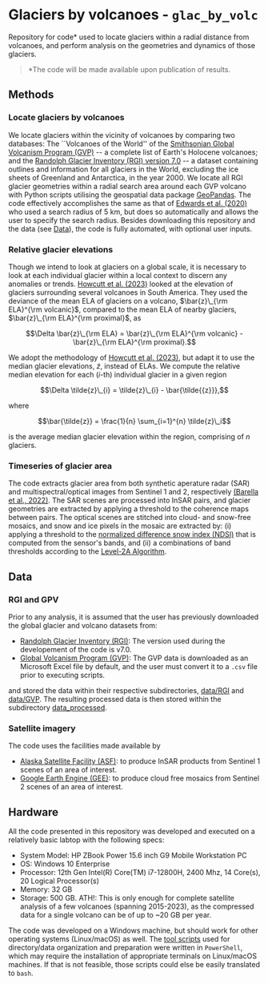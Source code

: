 # Glaciers by volcanoes - `glac_by_volc`

Repository for code\* used to locate glaciers within a radial distance from volcanoes, and perform analysis on the geometries and dynamics of those glaciers. 

> \*The code will be made available upon publication of results.



## Methods

### Locate glaciers by volcanoes

We locate glaciers within the vicinity of volcanoes by comparing two databases: The ``Volcanoes of the World'' of the [Smithsonian Global Volcanism Program (GVP)](https://volcano.si.edu/volcanolist_holocene.cfm) -- a complete list of Earth's Holocene volcanoes; and the [Randolph Glacier Inventory (RGI) version 7.0](http://www.glims.org/rgi_user_guide/welcome.html) -- a dataset containing outlines and information for all glaciers in the World, excluding the ice sheets of Greenland and Antarctica, in the year 2000. We locate all RGI glacier geometries within a radial search area around each GVP volcano with Python scripts utilising the geospatial data package [GeoPandas](https://geopandas.org/). The code effectively accomplishes the same as that of [Edwards et al. (2020)](https://doi.org/10.1016/j.gloplacha.2020.103356) who used a search radius of 5 km, but does so automatically and allows the user to specify the search radius. Besides downloading this repository and the data (see [Data](#data)), the code is fully automated, with optional user inputs.

### Relative glacier elevations

Though we intend to look at glaciers on a global scale, it is necessary to look at each individual glacier within a local context to discern any anomalies or trends. [Howcutt et al. (2023)](https://doi.org/10.1130/G51411.1) looked at the elevation of glaciers surrounding several volcanoes in South America. They used the deviance of the mean ELA of glaciers on a volcano, $\bar{z}\_{\rm ELA}^{\rm volcanic}$, compared to the mean ELA of nearby glaciers, $\bar{z}\_{\rm ELA}^{\rm proximal}$, as

$$\Delta \bar{z}\_{\rm ELA} = \bar{z}\_{\rm ELA}^{\rm volcanic} - \bar{z}\_{\rm ELA}^{\rm proximal}.$$

We adopt the methodology of [Howcutt et al. (2023)](https://doi.org/10.1130/G51411.1), but adapt it to use the median glacier elevations, $\tilde{z}$, instead of ELAs. We compute the relative median elevation for each ($i$-th) individual glacier in a given region

$$\Delta \tilde{z}\_{i} = \tilde{z}\_{i} - \bar{\tilde{{z}}},$$

where 

$$\bar{\tilde{z}} = \frac{1}{n} \sum_{i=1}^{n} \tilde{z}\_i$$

is the average median glacier elevation within the region, comprising of $n$ glaciers.

### Timeseries of glacier area

The code extracts glacier area from both synthetic aperature radar (SAR) and multispectral/optical images from Sentinel 1 and 2, respectively [(Barella et al., 2022)](https://doi.org/10.1109/JSTARS.2022.3179050). The SAR scenes are processed into InSAR pairs, and glacier geometries are extracted by applying a threshold to the coherence maps between pairs. The optical scenes are stitched into cloud- and snow-free mosaics, and snow and ice pixels in the mosaic are extracted by: (i) applying a threshold to the [normalized difference snow index (NDSI)](https://custom-scripts.sentinel-hub.com/sentinel-2/ndsi/) that is computed from the sensor's bands, and (ii) a combinations of band thresholds according to the [Level-2A Algorithm](https://sentinels.copernicus.eu/web/sentinel/technical-guides/sentinel-2-msi/level-2a/algorithm-overview).



## Data

### RGI and GPV

Prior to any analysis, it is assumed that the user has previously downloaded the global glacier and volcano datasets from:
 - [Randolph Glacier Inventory (RGI)](http://www.glims.org/rgi_user_guide/welcome.html): The version used during the developement of the code is v7.0.
 - [Global Volcanism Program (GVP)](https://volcano.si.edu/volcanolist_holocene.cfm): The GVP data is downloaded as an Microsoft Excel file by default, and the user must convert it to a `.csv` file prior to executing scripts.

and stored the data within their respective subdirectories, [data/RGI](./data/RGI) and [data/GVP](./data/GVP). The resulting processed data is then stored within the subdirectory [data_processed](./data_processed).

### Satellite imagery

The code uses the facilities made available by 
 - [Alaska Satellite Facility (ASF)](https://asf.alaska.edu/): to produce InSAR products from Sentinel 1 scenes of an area of interest.
 - [Google Earth Engine (GEE)](https://earthengine.google.com/): to produce cloud free mosaics from Sentinel 2 scenes of an area of interest.



## Hardware

All the code presented in this repository was developed and executed on a relatively basic labtop with the following specs:
 - System Model:	HP ZBook Power 15.6 inch G9 Mobile Workstation PC
 - OS: Windows 10 Enterprise
 - Processor:	12th Gen Intel(R) Core(TM) i7-12800H, 2400 Mhz, 14 Core(s), 20 Logical Processor(s)
 - Memory: 32 GB
 - Storage: 500 GB. ATH!: This is only enough for complete satellite analysis of a few volcanoes (spanning 2015-2023), as the compressed data for a single volcano can be of up to ~20 GB per year.

The code was developed on a Windows machine, but should work for other operating systems (Linux/macOS) as well. The [tool scripts](./tools) used for directory/data organization and preparation were written in `PowerShell`, which may require the installation of appropriate terminals on Linux/macOS machines. If that is not feasible, those scripts could else be easily translated to `bash`.
